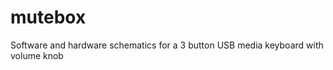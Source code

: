 mutebox
=======

Software and hardware schematics for a 3 button USB media keyboard with volume knob
